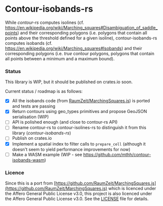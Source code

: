 # Contour-isobands-rs

While *contour-rs* computes isolines (cf. https://en.wikipedia.org/wiki/Marching_squares#Disambiguation_of_saddle_points) and
their corresponding polygons (i.e. polygons that contain all points above the threshold defined for a given isoline),
contour-isobands-rs computes isobands (cf. https://en.wikipedia.org/wiki/Marching_squares#Isobands) and their
corresponding polygons (i.e. *true* contour polygons, polygons that contain all points between a minimum and a maximum bound).

### Status

This library is WIP, but it should be published on crates.io soon.

Current status / roadmap is as follows:

- [x] All the isobands code (from [RaumZeit/MarchingSquares.js](https://github.com/RaumZeit/MarchingSquares.js)) is ported and tests are passing
- [x] Return contours using geo_types primitives and propose GeoJSON serialisation (WIP)
- [ ] API is polished enough (and close to contour-rs API)
- [ ] Rename contour-rs to contour-isolines-rs to distinguish it from this library (*contour-isobands-rs*)
- [ ] Publish on crates.io
- [x] Implement a spatial index to filter calls to `prepare_cell` (although it doesn't seem to yield performance improvements for now)
- [ ] Make a WASM example (WIP - see https://github.com/mthh/contour-isobands-wasm)

### Licence

Since this is a port from [https://github.com/RaumZeit/MarchingSquares.js](https://github.com/RaumZeit/MarchingSquares.js) which is licenced under the Affero General Public License v3.0, this project is also licenced under the Affero General Public License v3.0.
See the [LICENSE](LICENSE) file for details.